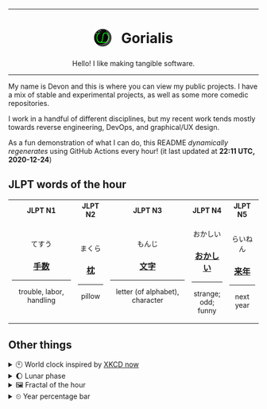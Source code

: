 ***

<h1 align="center">
<sub>
    <img src="readme/resources/avatar.png" height="36">
</sub>
&nbsp;
Gorialis
</h1>
<p align="center">
Hello! I like making tangible software.
</p>

***

My name is Devon and this is where you can view my public projects. I have a mix of stable and experimental projects, as well as some more comedic repositories.

I work in a handful of different disciplines, but my recent work tends mostly towards reverse engineering, DevOps, and graphical/UX design.

As a fun demonstration of what I can do, this README *dynamically regenerates* using GitHub Actions every hour! (it last updated at **22:11 UTC, 2020-12-24**)

<h2>JLPT words of the hour</h2>
<table>
    <tr>
        <th>JLPT N1</th>
        <th>JLPT N2</th>
        <th>JLPT N3</th>
        <th>JLPT N4</th>
        <th>JLPT N5</th>
    </tr>
    <tr>
        <td>
            <p align="center">てすう</p>
            <h3 align="center"><b><a href="https://jisho.org/search/%E6%89%8B%E6%95%B0">手数</a></b></h3>
            <hr>
            <p align="center">trouble,<wbr> labor,<wbr> handling</p>
        </td>
        <td>
            <p align="center">まくら</p>
            <h3 align="center"><b><a href="https://jisho.org/search/%E6%9E%95">枕</a></b></h3>
            <hr>
            <p align="center">pillow</p>
        </td>
        <td>
            <p align="center">もんじ</p>
            <h3 align="center"><b><a href="https://jisho.org/search/%E6%96%87%E5%AD%97">文字</a></b></h3>
            <hr>
            <p align="center">letter (of alphabet),<wbr> character</p>
        </td>
        <td>
            <p align="center">おかしい</p>
            <h3 align="center"><b><a href="https://jisho.org/search/%E3%81%8A%E3%81%8B%E3%81%97%E3%81%84">おかしい</a></b></h3>
            <hr>
            <p align="center">strange;<br> odd;<br> funny</p>
        </td>
        <td>
            <p align="center">らいねん</p>
            <h3 align="center"><b><a href="https://jisho.org/search/%E6%9D%A5%E5%B9%B4">来年</a></b></h3>
            <hr>
            <p align="center">next year</p>
        </td>
    </tr>
</table>

<h2>Other things</h2>
<details>
<summary>🕙  World clock inspired by <a href="https://xkcd.com/now">XKCD now</a></summary>

> <img src="generated/now.png" width="512">

</details>
<details>
<summary>🌔 Lunar phase</summary>

The moon is approximately 36.74% through its phase (Waxing Gibbous).

</details>
<details>
<summary>&#x1f5bc; Fractal of the hour</summary>

> <img src="generated/fractal.png" width="512">

</details>
<details>
<summary>&#x23f2; Year percentage bar</summary>
<pre><code>2020 [███████████████████▁] 98.07%</code></pre>
</details>
